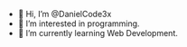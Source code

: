 - 👋 Hi, I’m @DanielCode3x
- 👀 I’m interested in programming.
- 🌱 I’m currently learning Web Development.


<!---
DanielCode3x/DanielCode3x is a ✨ special ✨ repository because its `README.md` (this file) appears on your GitHub profile.
You can click the Preview link to take a look at your changes.
--->
